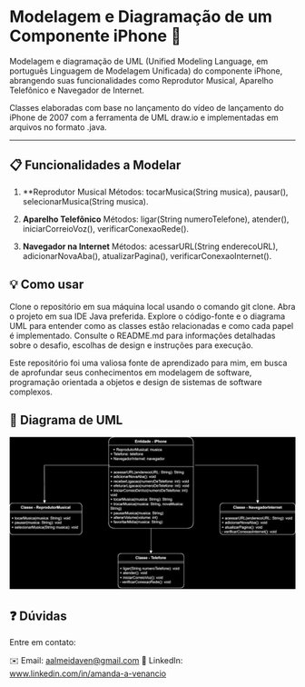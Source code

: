 # Modelagem e Diagramação de um Componente iPhone 📱


Modelagem e diagramação de UML (Unified Modeling Language, em português Linguagem de Modelagem Unificada) do componente iPhone, abrangendo suas funcionalidades como Reprodutor Musical, Aparelho Telefônico e Navegador de Internet.

Classes elaboradas com base no lançamento do vídeo de lançamento do iPhone de 2007 com a ferramenta de UML draw.io e implementadas em arquivos no formato .java.

-------------------------------------------------------
## 📋 Funcionalidades a Modelar

1. **Reprodutor Musical
Métodos: tocarMusica(String musica), pausar(), selecionarMusica(String musica).

2. **Aparelho Telefônico**
Métodos: ligar(String numeroTelefone), atender(), iniciarCorreioVoz(), verificarConexaoRede().

3. **Navegador na Internet**
Métodos: acessarURL(String enderecoURL), adicionarNovaAba(), atualizarPagina(), verificarConexaoInternet().

## 💡 Como usar
Clone o repositório em sua máquina local usando o comando git clone. Abra o projeto em sua IDE Java preferida. Explore o código-fonte e o diagrama UML para entender como as classes estão relacionadas e como cada papel é implementado. Consulte o README.md para informações detalhadas sobre o desafio, escolhas de design e instruções para execução.

Este repositório foi uma valiosa fonte de aprendizado para mim, em busca de aprofundar seus conhecimentos em modelagem de software, programação orientada a objetos e design de sistemas de software complexos.

## 🔶 Diagrama de UML

<img src="UML-IPhone-Java.drawio.svg" alt="Texto Alternativo">


## ❓  Dúvidas

Entre em contato: 

✉️ Email: aalmeidaven@gmail.com
🔗 LinkedIn: www.linkedin.com/in/amanda-a-venancio


